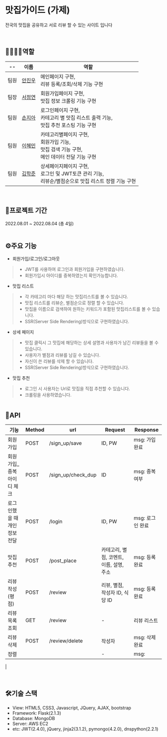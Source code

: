 # 맛집가이드 (가제)

전국의 맛집을 공유하고 서로 리뷰 할 수 있는 사이트 입니다

<br/>

## 👨‍👨‍👧‍👦역할

| --  | 이름                                    | 역할                                                                  |
|-----|---------------------------------------|---------------------------------------------------------------------|
| 팀원  | [안진우](https://github.com/jinu-ahn) | 메인페이지 구현, <br/>리뷰 등록/조회/삭제 기능 구현                                    |
| 팀장  | [서정연](https://github.com/yeon1128)    | 회원가입페이지 구현, <br/>맛집 정보 크롤링 기능 구현                                    |
| 팀원  | [손지아](https://github.com/JJIaa)       | 로그인페이지 구현, <br/>카테고리 별 맛집 리스트 출력 기능, <br/>맛집 추천 포스팅 기능 구현           |
| 팀원  | [이혜민](https://github.com/hm5938)      | 카테고리별페이지 구현, <br/>회원가입 기능, <br/>맛집 검색 기능 구현, <br/>메인 데이터 전달 기능 구현   |
| 팀원  | [김학준](https://github.com/lgkrwnsdll)  | 상세페이지페이지 구현, <br/>로그인 및 JWT토큰 관리 기능, <br/>리뷰순/별점순으로 맛집 리스트 정렬 기능 구현 |
<br/>

## 📆프로젝트 기간

2022.08.01 ~ 2022.08.04 (총 4일)  
<br/>

## ⚙️주요 기능

- 회원가입/로그인/로그아웃

> * JWT를 사용하여 로그인과 회원가입을 구현하였습니다.
> * 회원가입시 아이디를 중복하였는지 확인가능합니다.

- 맛집 리스트
> * 각 카테고리 마다 해당 하는 맛집리스트를 볼 수 있습니다.
> * 맛집 리스트를 리뷰순, 별점순으로 정렬 할 수 있습니다.
> * 맛집을 이름으로 검색하여 원하는 키워드가 포함된 맛집리스트를 볼 수 있습니다.
> * SSR(Server Side Rendering)방식으로 구현하였습니다.

- 상세 페이지
> * 맛집 클릭시 그 맛집에 해당하는 상세 설명과 사용자가 남긴 리뷰들을 볼 수 있습니다.
> * 사용자가 별점과 리뷰를 남길 수 있습니다.
> * 자신이 쓴 리뷰를 삭제 할 수 있습니다.
> * SSR(Server Side Rendering)방식으로 구현하였습니다.

- 맛집 추천
> * 로그인 시 사용자는 Url로 맛집을 직접 추천할 수 있습니다.
> * 크롤링을 사용하였습니다.

![]()
<br/>

## 📑API

| 기능              | Method | url               | Request                   | Response    |
|-----------------|--------|-------------------|---------------------------|-------------|
| 회원가입            | POST   | /sign_up/save     | ID, PW                    | msg: 가입완료   |
| 회원가입_중복아이디 체크   | POST   | /sign_up/check_dup | ID                        | msg: 중복 여부  |
| 로그인했을 때 개인정보 전달 | POST   | /login            | ID, PW                    | msg: 로그인 완료 |
| 맛집 추천           | POST   | /post_place       | 카테고리, 별점, 코멘트, 이름, 설명, 주소 | msg: 등록 완료  |
| 리뷰 작성(평점)       | POST   | /review       | 리뷰, 별점, 작성자 ID, 식당 ID     | msg: 등록 완료  |
| 리뷰 목록 조회        | GET    | /review       | -                         | 리뷰 리스트      |
| 리뷰 삭제           | POST   | /review/delete      | 작성자                       | msg: 삭제 완료  |
| 정렬              |     |               | -                         | msg:        |
|

<br/>

## 🛠️기술 스택

- View: HTML5, CSS3, Javascript, JQuery, AJAX, bootstrap
- Framework: Flask(2.1.3)
- Database: MongoDB
- Server: AWS EC2
- etc: JWT(2.4.0), jQuery, jinja2(3.1.2), pymongo(4.2.0), dnspython(2.2.1)

